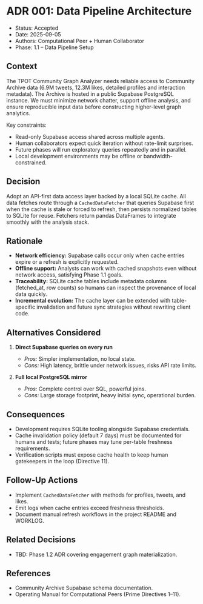 # ADR 001: Data Pipeline Architecture

- Status: Accepted
- Date: 2025-09-05
- Authors: Computational Peer + Human Collaborator
- Phase: 1.1 – Data Pipeline Setup

## Context

The TPOT Community Graph Analyzer needs reliable access to Community Archive data
(6.9M tweets, 12.3M likes, detailed profiles and interaction metadata). The
Archive is hosted in a public Supabase PostgreSQL instance. We must minimize
network chatter, support offline analysis, and ensure reproducible input data
before constructing higher-level graph analytics.

Key constraints:
- Read-only Supabase access shared across multiple agents.
- Human collaborators expect quick iteration without rate-limit surprises.
- Future phases will run exploratory queries repeatedly and in parallel.
- Local development environments may be offline or bandwidth-constrained.

## Decision

Adopt an API-first data access layer backed by a local SQLite cache. All data
fetches route through a `CachedDataFetcher` that queries Supabase first when the
cache is stale or forced to refresh, then persists normalized tables to SQLite
for reuse. Fetchers return pandas DataFrames to integrate smoothly with the
analysis stack.

## Rationale

- **Network efficiency:** Supabase calls occur only when cache entries expire or
  a refresh is explicitly requested.
- **Offline support:** Analysts can work with cached snapshots even without
  network access, satisfying Phase 1.1 goals.
- **Traceability:** SQLite cache tables include metadata columns (fetched_at,
  row counts) so humans can inspect the provenance of local data quickly.
- **Incremental evolution:** The cache layer can be extended with table-specific
  invalidation and future sync strategies without rewriting client code.

## Alternatives Considered

1. **Direct Supabase queries on every run**
   - *Pros:* Simpler implementation, no local state.
   - *Cons:* High latency, brittle under network issues, risks API rate limits.

2. **Full local PostgreSQL mirror**
   - *Pros:* Complete control over SQL, powerful joins.
   - *Cons:* Large storage footprint, heavy initial sync, operational burden.

## Consequences

- Development requires SQLite tooling alongside Supabase credentials.
- Cache invalidation policy (default 7 days) must be documented for humans and
  tests; future phases may tune per-table freshness requirements.
- Verification scripts must expose cache health to keep human gatekeepers in the
  loop (Directive 11).

## Follow-Up Actions

- Implement `CachedDataFetcher` with methods for profiles, tweets, and likes.
- Emit logs when cache entries exceed freshness thresholds.
- Document manual refresh workflows in the project README and WORKLOG.

## Related Decisions

- TBD: Phase 1.2 ADR covering engagement graph materialization.

## References

- Community Archive Supabase schema documentation.
- Operating Manual for Computational Peers (Prime Directives 1–11).
